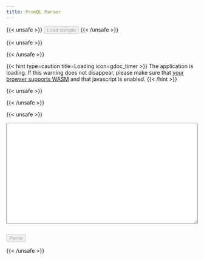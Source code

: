 ```yaml
---
title: PromQL Parser
---
```


{{< unsafe >}}
<button onClick="loadexample();" id="exampleButton" disabled>Load sample</button>
{{< /unsafe >}}

{{< unsafe >}}
<div id="loadingWarning">
{{< /unsafe >}}

{{< hint type=caution title=Loading icon=gdoc_timer >}}
The application is loading. If this warning does not disappear, please make sure
that [your browser supports WASM](https://caniuse.com/wasm) and that javascript
is enabled.
{{< /hint >}}

{{< unsafe >}}
</div>
{{< /unsafe >}}

{{< unsafe >}}
<script src="/wasm_exec.js"></script>

<script>
if (!WebAssembly.instantiateStreaming) {
    // polyfill
    WebAssembly.instantiateStreaming = async (resp, importObject) => {
        const source = await (await resp).arrayBuffer();
        return await WebAssembly.instantiate(source, importObject);
    };
}

const go = new Go();
WebAssembly.instantiateStreaming(fetch("/promqlparser.wasm"),
        go.importObject).then((result) => {
           go.run(result.instance);
});

</script>
<textarea style="display:block; width: 100%; height: 20em; margin-bottom: 2em;" name="promqlInput" id="promqlInput"></textarea>
<button onClick="parsepromql(promqlInput.value);" id="runButton" disabled>Parse</button>
<div id="resultDiv"></div>
{{< /unsafe >}}

